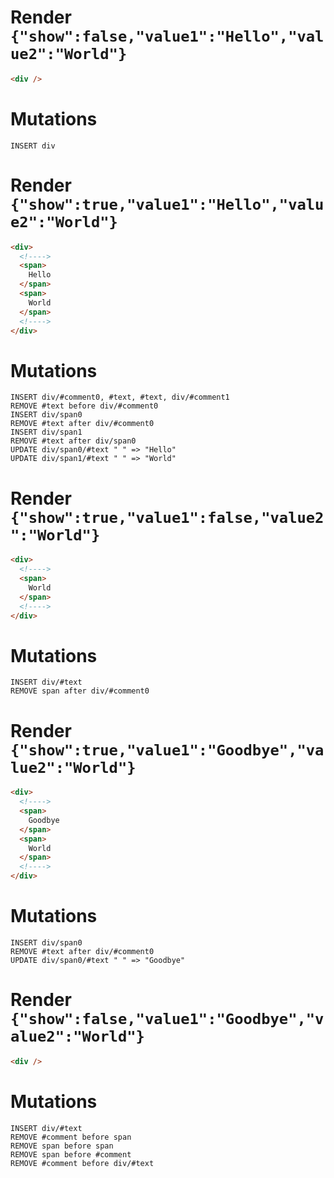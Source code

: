 # Render `{"show":false,"value1":"Hello","value2":"World"}`

```html
<div />
```

# Mutations
```
INSERT div
```

# Render `{"show":true,"value1":"Hello","value2":"World"}`

```html
<div>
  <!---->
  <span>
    Hello
  </span>
  <span>
    World
  </span>
  <!---->
</div>
```

# Mutations
```
INSERT div/#comment0, #text, #text, div/#comment1
REMOVE #text before div/#comment0
INSERT div/span0
REMOVE #text after div/#comment0
INSERT div/span1
REMOVE #text after div/span0
UPDATE div/span0/#text " " => "Hello"
UPDATE div/span1/#text " " => "World"
```

# Render `{"show":true,"value1":false,"value2":"World"}`

```html
<div>
  <!---->
  <span>
    World
  </span>
  <!---->
</div>
```

# Mutations
```
INSERT div/#text
REMOVE span after div/#comment0
```

# Render `{"show":true,"value1":"Goodbye","value2":"World"}`

```html
<div>
  <!---->
  <span>
    Goodbye
  </span>
  <span>
    World
  </span>
  <!---->
</div>
```

# Mutations
```
INSERT div/span0
REMOVE #text after div/#comment0
UPDATE div/span0/#text " " => "Goodbye"
```

# Render `{"show":false,"value1":"Goodbye","value2":"World"}`

```html
<div />
```

# Mutations
```
INSERT div/#text
REMOVE #comment before span
REMOVE span before span
REMOVE span before #comment
REMOVE #comment before div/#text
```